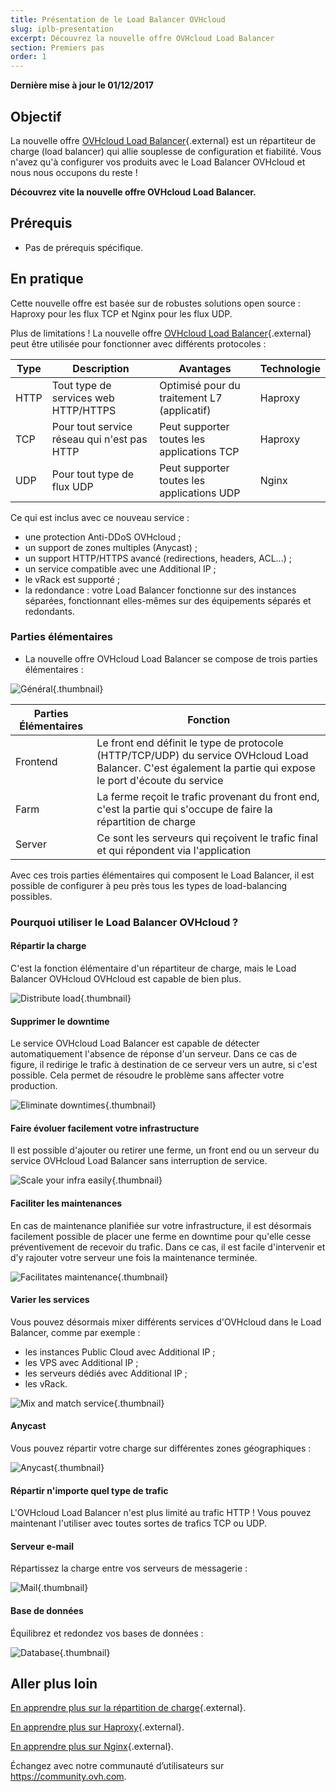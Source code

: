 ```yaml
---
title: Présentation de le Load Balancer OVHcloud
slug: iplb-presentation
excerpt: Découvrez la nouvelle offre OVHcloud Load Balancer
section: Premiers pas
order: 1
---
```


**Dernière mise à jour le 01/12/2017**

## Objectif

La nouvelle offre [OVHcloud Load Balancer](https://www.ovh.com/ca/fr/solutions/load-balancer/){.external} est un répartiteur de charge (load balancer) qui allie souplesse de configuration et fiabilité. Vous n'avez qu'à configurer vos produits avec le Load Balancer OVHcloud et nous nous occupons du reste !

**Découvrez vite la nouvelle offre OVHcloud Load Balancer.**

## Prérequis

- Pas de prérequis spécifique.


## En pratique

 
Cette nouvelle offre est basée sur de robustes solutions open source : Haproxy pour les flux TCP et Nginx pour les flux UDP.

Plus de limitations ! La nouvelle offre [OVHcloud Load Balancer](https://www.ovh.com/ca/fr/solutions/load-balancer/){.external} peut être utilisée pour fonctionner avec différents protocoles :

|Type|Description|Avantages|Technologie|
|---|---|---|---|
|HTTP|Tout type de services web HTTP/HTTPS|Optimisé pour du traitement L7 (applicatif)|Haproxy|
|TCP|Pour tout service réseau qui n'est pas HTTP|Peut supporter toutes les applications TCP|Haproxy|
|UDP|Pour tout type de flux UDP|Peut supporter toutes les applications UDP|Nginx|

Ce qui est inclus avec ce nouveau service :

- une protection Anti-DDoS OVHcloud ;
 - un support de zones multiples (Anycast) ;
 - un support HTTP/HTTPS avancé (redirections, headers, ACL...) ;
 - un service compatible avec une Additional IP ;
 - le vRack est supporté ;
 - la redondance : votre Load Balancer fonctionne sur des instances séparées, fonctionnant elles-mêmes sur des équipements séparés et redondants.

### Parties élémentaires

- La nouvelle offre OVHcloud Load Balancer se compose de trois parties élémentaires :

![Général](images/diag_gen.png){.thumbnail}

|Parties Élémentaires|Fonction|
|---|---|
|Frontend|Le front end définit le type de protocole (HTTP/TCP/UDP) du service OVHcloud Load Balancer. C'est également la partie qui expose le port d'écoute du service|
|Farm|La ferme reçoit le trafic provenant du front end, c'est la partie qui s'occupe de faire la répartition de charge|
|Server|Ce sont les serveurs qui reçoivent le trafic final et qui répondent via l'application|

Avec ces trois parties élémentaires qui composent le Load Balancer, il est possible de configurer à peu près tous les types de load-balancing possibles.


### Pourquoi utiliser le Load Balancer OVHcloud ?

#### Répartir la charge

C'est la fonction élémentaire d'un répartiteur de charge, mais le Load Balancer OVHcloud OVHcloud est capable de bien plus.

![Distribute load](images/distribute_load.png){.thumbnail}

#### Supprimer le downtime

Le service OVHcloud Load Balancer est capable de détecter automatiquement l'absence de réponse d'un serveur. Dans ce cas de figure, il redirige le trafic à destination de ce serveur vers un autre, si c'est possible. Cela permet de résoudre le problème sans affecter votre production.

![Eliminate downtimes](images/eliminate_downtimes.png){.thumbnail}

#### Faire évoluer facilement votre infrastructure

Il est possible d'ajouter ou retirer une ferme, un front end ou un serveur du service OVHcloud Load Balancer sans interruption de service.

![Scale your infra easily](images/facilitate_maintenance.png){.thumbnail}


#### Faciliter les maintenances

En cas de maintenance planifiée sur votre infrastructure, il est désormais facilement possible de placer une ferme en downtime pour qu'elle cesse préventivement de recevoir du trafic. Dans ce cas, il est facile d'intervenir et d'y rajouter votre serveur une fois la maintenance terminée.

![Facilitates maintenance](images/scale_easily.png){.thumbnail}


#### Varier les services

Vous pouvez désormais mixer différents services d'OVHcloud dans le Load Balancer, comme par exemple :

- les instances Public Cloud avec Additional IP ;
- les VPS avec Additional IP ;
- les serveurs dédiés avec Additional IP ;
- les vRack.

![Mix and match service](images/mix_and_match.png){.thumbnail}

#### Anycast

Vous pouvez répartir votre charge sur différentes zones géographiques :

![Anycast](images/anycast.png){.thumbnail}


#### Répartir n'importe quel type de trafic

L'OVHcloud Load Balancer n'est plus limité au trafic HTTP ! Vous pouvez maintenant l'utiliser avec toutes sortes de trafics TCP ou UDP.


#### Serveur e-mail

Répartissez la charge entre vos serveurs de messagerie :

![Mail](images/mail.png){.thumbnail}


#### Base de données

Équilibrez et redondez vos bases de données :

![Database](images/database.png){.thumbnail}


## Aller plus loin

[En apprendre plus sur la répartition de charge](https://fr.wikipedia.org/wiki/Repartition_de_charge){.external}.

[En apprendre plus sur Haproxy](http://www.haproxy.org/#desc){.external}.

[En apprendre plus sur Nginx](https://fr.wikipedia.org/wiki/Nginx){.external}.

Échangez avec notre communauté d’utilisateurs sur <https://community.ovh.com>.
